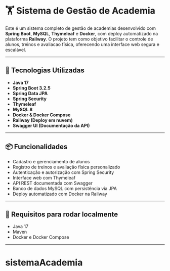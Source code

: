 # 🏋️ Sistema de Gestão de Academia

Este é um sistema completo de gestão de academias desenvolvido com **Spring Boot**, **MySQL**, **Thymeleaf** e **Docker**, com deploy automatizado na plataforma **Railway**. O projeto tem como objetivo facilitar o controle de alunos, treinos e avaliacao física, oferecendo uma interface web segura e escalável.

---

## 🚀 Tecnologias Utilizadas

- **Java 17**
- **Spring Boot 3.2.5**
- **Spring Data JPA**
- **Spring Security**
- **Thymeleaf**
- **MySQL 8**
- **Docker & Docker Compose**
- **Railway (Deploy em nuvem)**
- **Swagger UI (Documentação da API)**

---

## 📦 Funcionalidades

- Cadastro e gerenciamento de alunos
- Registro de treinos e avaliação física personalizado
- Autenticação e autorização com Spring Security
- Interface web com Thymeleaf
- API REST documentada com Swagger
- Banco de dados MySQL com persistência via JPA
- Deploy automatizado com Docker na Railway

---

## 🧰 Requisitos para rodar localmente

- Java 17
- Maven
- Docker e Docker Compose

---
# sistemaAcademia
